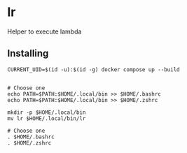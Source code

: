 # lr

Helper to execute lambda

## Installing
```shell
CURRENT_UID=$(id -u):$(id -g) docker compose up --build


# Choose one
echo PATH=$PATH:$HOME/.local/bin >> $HOME/.bashrc
echo PATH=$PATH:$HOME/.local/bin >> $HOME/.zshrc

mkdir -p $HOME/.local/bin
mv lr $HOME/.local/bin/lr

# Choose one
. $HOME/.bashrc
. $HOME/.zshrc
```